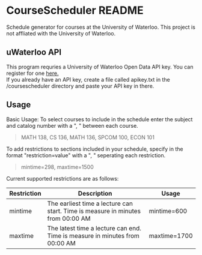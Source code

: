 # CourseScheduler README
Schedule generator for courses at the University of Waterloo. This project is not affliated with the University of Waterloo.

## uWaterloo API
This program requries a University of Waterloo Open Data API key. You can register for one [here.](https://uwaterloo.ca/api/register)  <br>
If you already have an API key, create a file called apikey.txt in the /coursescheduler directory and paste your API key in there.

## Usage
Basic Usage:
To select courses to include in the schedule enter the subject and catalog number with a ", " between each course.  <br>
> MATH 138, CS 136, MATH 136, SPCOM 100, ECON 101

To add restrictions to sections included in your schedule, specify in the format "restriction=value" with a ", " seperating each restriction.  <br>
> mintime=298, maxtime=1500

Current supported restrictions are as follows:  <br>

| Restriction | Description | Usage |
| --------------- | ----------| ---- |
| mintime | The earliest time a lecture can start. Time is measure in minutes from 00:00 AM | mintime=600 |
| maxtime | The latest time a lecture can end. Time is measure in minutes from 00:00 AM | maxtime=1700 |
